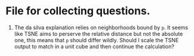# File for collecting questions.

1. The da silva explanation relies on neighborhoods bound by `p`. It seems like TSNE aims to perserve the
relative distance but not the absolute one, this means that `p` should differ wildly. Should I scale the TSNE
output to match in a unit cube and then continue the calculation?
